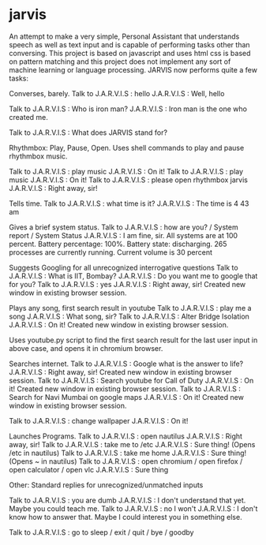 # jarvis
An attempt to make a very simple, Personal Assistant that understands speech as well as text input and is capable of performing tasks other than conversing. This project is based on javascript and uses html css  is based on pattern matching and this project does not implement any sort of machine learning or language processing. JARVIS now performs quite a few tasks:

Converses, barely.
Talk to J.A.R.V.I.S : hello
J.A.R.V.I.S : Well, hello

Talk to J.A.R.V.I.S : Who is iron man?
J.A.R.V.I.S : Iron man is the one who created me.

Talk to J.A.R.V.I.S : What does JARVIS stand for?

Rhythmbox: Play, Pause, Open.
Uses shell commands to play and pause rhythmbox music.

Talk to J.A.R.V.I.S : play music
J.A.R.V.I.S : On it!
Talk to J.A.R.V.I.S : play music
J.A.R.V.I.S : On it!
Talk to J.A.R.V.I.S : please open rhythmbox jarvis
J.A.R.V.I.S : Right away, sir!

Tells time.
Talk to J.A.R.V.I.S : what time is it?
J.A.R.V.I.S : The time is 4 43 am

Gives a brief system status.
Talk to J.A.R.V.I.S : how are you? / System report / System Status
J.A.R.V.I.S : I am fine, sir. All systems are at 100 percent. Battery percentage: 100%. Battery state: discharging. 265 processes are currently running. Current volume is 30 percent

Suggests Googling for all unrecognized interrogative questions
Talk to J.A.R.V.I.S : What is IIT, Bombay?
J.A.R.V.I.S : Do you want me to google that for you?
Talk to J.A.R.V.I.S : yes
J.A.R.V.I.S : Right away, sir! Created new window in existing browser session.

Plays any song, first search result in youtube
Talk to J.A.R.V.I.S : play me a song
J.A.R.V.I.S : What song, sir?
Talk to J.A.R.V.I.S : Alter Bridge Isolation
J.A.R.V.I.S : On it! Created new window in existing browser session.

Uses youtube.py script to find the first search result for the last user input in above case, and opens it in chromium browser.

Searches internet.
Talk to J.A.R.V.I.S : Google what is the answer to life?
J.A.R.V.I.S : Right away, sir! Created new window in existing browser session.
Talk to J.A.R.V.I.S : Search youtube for Call of Duty
J.A.R.V.I.S : On it! Created new window in existing browser session.
Talk to J.A.R.V.I.S : Search for Navi Mumbai on google maps
J.A.R.V.I.S : On it! Created new window in existing browser session.


Talk to J.A.R.V.I.S : change wallpaper
J.A.R.V.I.S : On it!

Launches Programs.
Talk to J.A.R.V.I.S : open nautilus
J.A.R.V.I.S : Right away, sir!
Talk to J.A.R.V.I.S : take me to /etc
J.A.R.V.I.S : Sure thing! (Opens /etc in nautilus)
Talk to J.A.R.V.I.S : take me home
J.A.R.V.I.S : Sure thing! (Opens ~ in nautilus)
Talk to J.A.R.V.I.S : open chromium / open firefox / open calculator / open vlc
J.A.R.V.I.S : Sure thing

Other:
Standard replies for unrecognized/unmatched inputs

Talk to J.A.R.V.I.S : you are dumb
J.A.R.V.I.S : I don't understand that yet. Maybe you could teach me.
Talk to J.A.R.V.I.S : no I won't
J.A.R.V.I.S : I don't know how to answer that. Maybe I could interest you in something else.

Talk to J.A.R.V.I.S : go to sleep / exit / quit / bye / goodby
